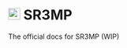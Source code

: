 # <img src="https://i.imgur.com/FVFGXkr.png" width="24" height="24"> SR3MP

The official docs for SR3MP (WIP)
